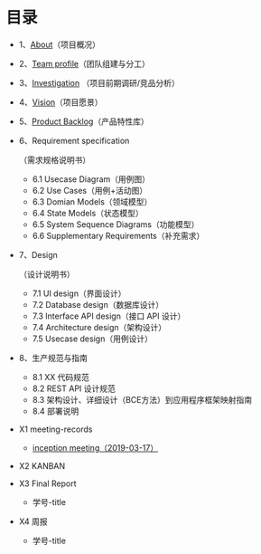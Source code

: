 # 目录

- 1、[About](01-about.md)（项目概况）

- 2、[Team profile](02-team-profile.md)（团队组建与分工）

- 3、[Investigation](03-investigation.md) （项目前期调研/竞品分析）

- 4、[Vision](04-vision.md)（项目愿景）

- 5、[Product Backlog](05-product-backlog.md)（产品特性库）

- 6、Requirement specification

  （需求规格说明书）

  - 6.1 Usecase Diagram（用例图）
  - 6.2 Use Cases（用例+活动图）
  - 6.3 Domian Models（领域模型）
  - 6.4 State Models（状态模型）
  - 6.5 System Sequence Diagrams（功能模型）
  - 6.6 Supplementary Requirements（补充需求）

- 7、Design

  （设计说明书）

  - 7.1 UI design（界面设计）
  - 7.2 Database design（数据库设计）
  - 7.3 Interface API design（接口 API 设计）
  - 7.4 Architecture design（架构设计）
  - 7.5 Usecase design（用例设计）

- 8、生产规范与指南

  - 8.1 XX 代码规范
  - 8.2 REST API 设计规范
  - 8.3 架构设计、详细设计（BCE方法）到应用程序框架映射指南
  - 8.4 部署说明

- X1  meeting-records

  - [inception meeting（2019-03-17）](X1-meeting-records/X1-meeting-01.md)

- X2  KANBAN

- X3  Final Report

  - 学号-title

- X4  周报

  - 学号-title

   